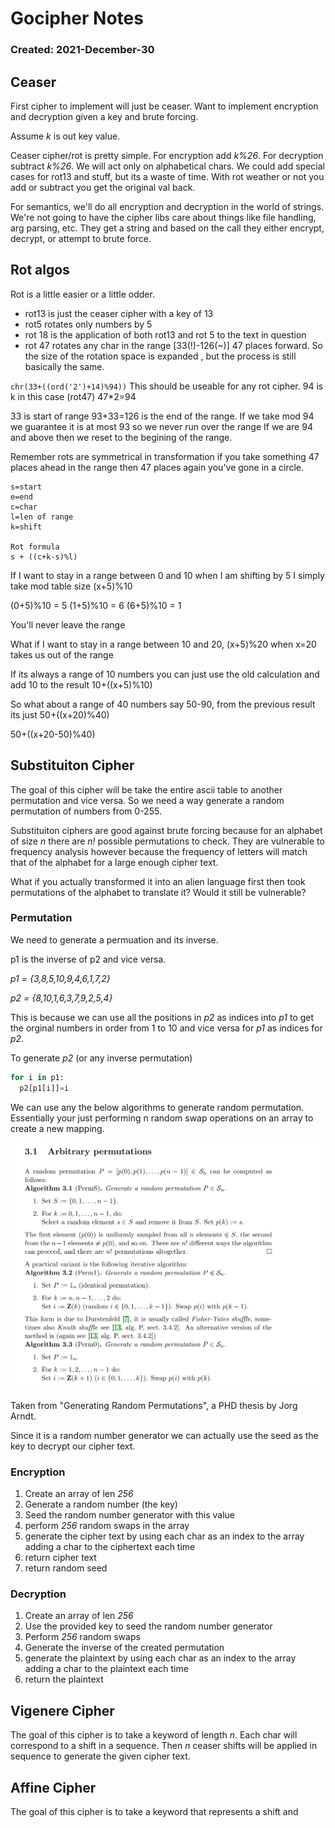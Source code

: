 # Gocipher Notes
### Created: 2021-December-30

## Ceaser
First cipher to implement will just be ceaser. Want to implement encryption and decryption given a key
and brute forcing.

Assume *k* is out key value.

Ceaser cipher/rot is pretty simple. For encryption add *k%26*. For decryption subtract *k%26*.
We will act only on alphabetical chars. We could add special cases for rot13 and stuff, but its
a waste of time. With rot weather or not you add or subtract you get the original val back.

For semantics, we'll do all encryption and decryption in the world of strings. We're not going to have
the cipher libs care about things like file handling, arg parsing, etc. They get a string and based on the
call they either encrypt, decrypt, or attempt to brute force.

## Rot algos
Rot is a little easier or a little odder. 
- rot13 is just the ceaser cipher with a key of 13
- rot5 rotates only numbers by 5
- rot 18 is the application of both rot13 and rot 5 to the text in question
- rot 47 rotates any char in the range [33(!)-126(~)] 47 places forward. So the size of the rotation space is expanded
, but the process is still basically the same.

`chr(33+((ord('2')+14)%94))` This should be useable for any rot cipher. 94 is k in this case (rot47) 47\*2=94

33 is start of range 93+33=126 is the end of the range. If we take mod 94 we guarantee it is at most 93 so we never run over the range
If we are 94 and above then we reset to the begining of the range. 

Remember rots are symmetrical in transformation if you take something 47 places ahead in the range then 47 places again you've 
gone in a circle.


```
s=start
e=end
c=char
l=len of range
k=shift

Rot formula
s + ((c+k-s)%l)

```

If I want to stay in a range between 0 and 10 when I am shifting by 5 I simply take mod table size (x+5)%10

(0+5)%10 = 5
(1+5)%10 = 6
(6+5)%10 = 1

You'll never leave the range

What if I want to stay in a range between 10 and 20, (x+5)%20 when x=20 takes us out of the range

If its always a range of 10 numbers you can just use the old calculation and add 10 to the result 10+((x+5)%10)

So what about a range of 40 numbers say 50-90, from the previous result its just 50+((x+20)%40)

50+((x+20-50)%40)

## Substituiton Cipher
The goal of this cipher will be take the entire ascii table to another permutation and vice versa. So we need a way generate a random permutation of
numbers from 0-255.

Substituiton ciphers are good against brute forcing because for an alphabet of size *n* there are *n!* possible permutations to check. They are
vulnerable to frequency analysis however because the frequency of letters will match that of the alphabet for a large enough cipher text.

What if you actually transformed it into an alien language first then took permutations of the alphabet to translate it? Would it still be vulnerable?

### Permutation
We need to generate a permuation and its inverse.

p1 is the inverse of p2 and vice versa.

*p1	=	{3,8,5,10,9,4,6,1,7,2}*

*p2	=	{8,10,1,6,3,7,9,2,5,4}*

This is because we can use all the positions in *p2* as indices into *p1* to get the orginal numbers in order from 1 to 10 and vice versa for
*p1* as indices for *p2*.

To generate *p2* (or any inverse permutation)
```python
for i in p1:
  p2[p1[i]]=i
```

We can use any the below algorithms to generate random permutation. Essentially your just performing n random swap operations on an array
to create a new mapping. 

![perm algos](imgs/randomperms_algo.png)

Taken from "Generating Random Permutations", a PHD thesis by Jorg Arndt.


Since it is a random number generator we can actually use the seed as the key to decrypt our cipher text.

### Encryption
1. Create an array of len *256*
2. Generate a random number (the key)
3. Seed the random number generator with this value
4. perform *256* random swaps in the array
5. generate the cipher text by using each char as an index to the array adding a char to the ciphertext each time
6. return cipher text
7. return random seed

### Decryption
1. Create an array of len *256*
2. Use the provided key to seed the random number generator
3. Perform *256* random swaps
4. Generate the inverse of the created permutation
5. generate the plaintext by using each char as an index to the array adding a char to the plaintext each time
6. return the plaintext


## Vigenere Cipher
The goal of this cipher is to take a keyword of length *n*. Each char will correspond to a shift in a sequence. Then *n* ceaser shifts will
be applied in sequence to generate the given cipher text.


## Affine Cipher
The goal of this cipher is to take a keyword that represents a shift and 
